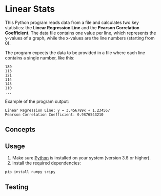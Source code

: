 # Linear Stats

This Python program reads data from a file and calculates two key statistics: the **Linear Regression Line** and the **Pearson Correlation Coefficient**. The data file contains one value per line, which represents the y-values of a graph, while the x-values are the line numbers (starting from 0).

The program expects the data to be provided in a file where each line contains a single number, like this:

```
189
113
121
114
145
110
...
```

Example of the program output:

```
Linear Regression Line: y = 3.456789x + 1.234567
Pearson Correlation Coefficient: 0.9876543210
```

## Concepts

## Usage

1. Make sure [Python](https://www.python.org/downloads/) is installed on your system (version 3.6 or higher).
2. Install the required dependencies:
```
pip install numpy scipy
```

## Testing